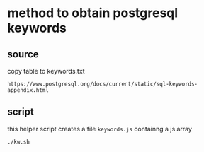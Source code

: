 # method to obtain postgresql keywords

## source

copy table to keywords.txt

    https://www.postgresql.org/docs/current/static/sql-keywords-appendix.html

## script

this helper script creates a file `keywords.js` containng a js array 

    ./kw.sh



